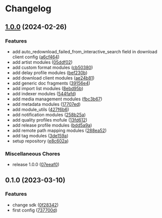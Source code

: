 # Changelog

## [1.0.0](https://github.com/devopsarr/ansible-collection-lidarr/compare/v0.1.0...v1.0.0) (2024-02-26)


### Features

* add     auto_redownload_failed_from_interactive_search field in download client config ([a6cf464](https://github.com/devopsarr/ansible-collection-lidarr/commit/a6cf4649fb96a90aa779bcac27e1097e81021ed9))
* add artist modules ([05ddf02](https://github.com/devopsarr/ansible-collection-lidarr/commit/05ddf0293ff1b0c22397b27c24ec3ae76ba92d0f))
* add custom format modules ([cb50380](https://github.com/devopsarr/ansible-collection-lidarr/commit/cb503801112edd5f4d5d5394da087d2576dda459))
* add delay profile modules ([bef230b](https://github.com/devopsarr/ansible-collection-lidarr/commit/bef230b4b79c64a199bc78a230af214ef2362716))
* add download client modules ([ae24b81](https://github.com/devopsarr/ansible-collection-lidarr/commit/ae24b81ccfeba91b7c4890cc9b83919d750462d2))
* add generic doc fragments ([39156e4](https://github.com/devopsarr/ansible-collection-lidarr/commit/39156e45516612bb5fe4b6a00bab5b2002a6152a))
* add import list modules ([8ebd95b](https://github.com/devopsarr/ansible-collection-lidarr/commit/8ebd95b5d81c347d79c78f8bb22163c664895385))
* add indexer modules ([544fafd](https://github.com/devopsarr/ansible-collection-lidarr/commit/544fafd00a49cd903c94fe45d0bcdeb93db252e1))
* add media management modules ([fbc3b67](https://github.com/devopsarr/ansible-collection-lidarr/commit/fbc3b67c5675dcae5912abbaf7a4326beada2789))
* add metadata modules ([17707ed](https://github.com/devopsarr/ansible-collection-lidarr/commit/17707ed2480bf02ba69abda274e61227a428e044))
* add module_utils ([427f6b6](https://github.com/devopsarr/ansible-collection-lidarr/commit/427f6b6e2ff1ab2e0813be607de9ac53e2fe3783))
* add notification modules ([258b25a](https://github.com/devopsarr/ansible-collection-lidarr/commit/258b25a1040e71908400d0ed7cfb6c71438d8cd8))
* add quality profiles mofule ([13fd612](https://github.com/devopsarr/ansible-collection-lidarr/commit/13fd612c8d5a01b89e6f78de6087924c5d62f1d8))
* add release profile modules ([bdd5a9a](https://github.com/devopsarr/ansible-collection-lidarr/commit/bdd5a9af0104fd11655ac8d55f8c1bc1cc21d84c))
* add remote path mapping modules ([288ea52](https://github.com/devopsarr/ansible-collection-lidarr/commit/288ea5298c8011d9f31cb7e33ef13b381b2ad6c8))
* add tag modules ([3de159a](https://github.com/devopsarr/ansible-collection-lidarr/commit/3de159ac7c98594ffdf44c346323e3b916fec23c))
* setup repository ([e8c602a](https://github.com/devopsarr/ansible-collection-lidarr/commit/e8c602ac9f5160f22dfa149f0815c4a9dfd2a5ef))


### Miscellaneous Chores

* release 1.0.0 ([07eeaf0](https://github.com/devopsarr/ansible-collection-lidarr/commit/07eeaf0379094a995dd23ef16a9ce9f9f8e25a06))

## 0.1.0 (2023-03-10)


### Features

* change sdk ([0f28342](https://github.com/devopsarr/ansible-collection-lidarr/commit/0f28342a92a4914ef7806d685cd7b0b8f4e01cbb))
* first config ([737700d](https://github.com/devopsarr/ansible-collection-lidarr/commit/737700dfacee761c5b9f50c7f4454a3ca0ec9c2f))
